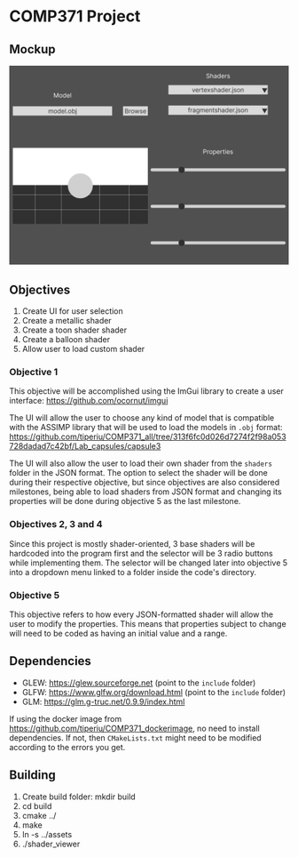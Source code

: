 # COMP371 Project

## Mockup

![alt text](https://github.com/SniffyMcTasty/COMP371-Project/blob/main/images/Mockup.png)

## Objectives

1. Create UI for user selection
2. Create a metallic shader
3. Create a toon shader shader
4. Create a balloon shader
5. Allow user to load custom shader

### Objective 1

This objective will be accomplished using the ImGui library to create a user interface: https://github.com/ocornut/imgui

The UI will allow the user to choose any kind of model that is compatible with the ASSIMP library that will be used to load the models in `.obj` format: https://github.com/tiperiu/COMP371_all/tree/313f6fc0d026d7274f2f98a053728dadad7c42bf/Lab_capsules/capsule3

The UI will also allow the user to load their own shader from the `shaders` folder in the JSON format.
The option to select the shader will be done during their respective objective, but since objectives are also considered milestones, being able to load shaders from JSON format
and changing its properties will be done during objective 5 as the last milestone.

### Objectives 2, 3 and 4

Since this project is mostly shader-oriented, 3 base shaders will be hardcoded into the program first and the selector will be 3 radio buttons while implementing them.
The selector will be changed later into objective 5 into a dropdown menu linked to a folder inside the code's directory.

### Objective 5

This objective refers to how every JSON-formatted shader will allow the user to modify the properties.
This means that properties subject to change will need to be coded as having an initial value and a range.

## Dependencies

- GLEW: https://glew.sourceforge.net (point to the `include` folder)
- GLFW: https://www.glfw.org/download.html (point to the `include` folder)
- GLM: https://glm.g-truc.net/0.9.9/index.html

If using the docker image from https://github.com/tiperiu/COMP371_dockerimage, no need to install dependencies. If not, then `CMakeLists.txt` might need to be modified according to the errors you get.

## Building

1. Create build folder: mkdir build
2. cd build
3. cmake ../
4. make
5. ln -s ../assets
6. ./shader_viewer
